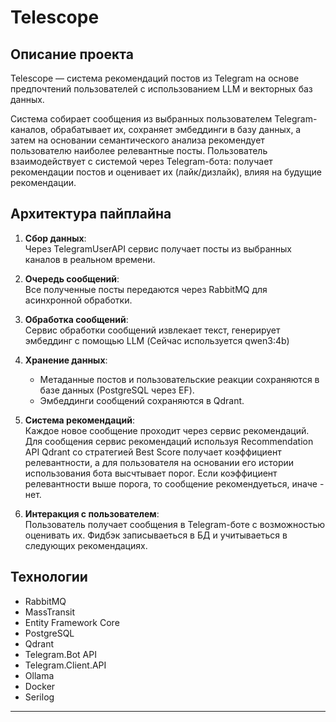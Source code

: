 # Telescope

## Описание проекта

Telescope — система рекомендаций постов из Telegram на основе предпочтений пользователей с использованием LLM и векторных баз данных.

Система собирает сообщения из выбранных пользователем Telegram-каналов, обрабатывает их, сохраняет эмбеддинги в базу данных, а затем на основании семантического анализа рекомендует пользователю наиболее релевантные посты. Пользователь взаимодействует с системой через Telegram-бота: получает рекомендации постов и оценивает их (лайк/дизлайк), влияя на будущие рекомендации.

## Архитектура пайплайна

1. **Сбор данных**:  
   Через TelegramUserAPI сервис получает посты из выбранных каналов в реальном времени.

2. **Очередь сообщений**:  
   Все полученные посты передаются через RabbitMQ для асинхронной обработки.

3. **Обработка сообщений**:  
   Сервис обработки сообщений извлекает текст, генерирует эмбеддинг с помощью LLM (Сейчас используется qwen3:4b)

4. **Хранение данных**:  
   - Метаданные постов и пользовательские реакции сохраняются в базе данных (PostgreSQL через EF).
   - Эмбеддинги сообщений сохраняются в Qdrant.

5. **Система рекомендаций**:  
   Каждое новое сообщение проходит через сервис рекомендаций. Для сообщения сервис рекомендаций используя Recommendation API Qdrant со стратегией Best Score получает коэффициент релевантности, а для пользователя на основании его истории использования бота высчтывает порог. Если коэффициент релевантности выше порога, то сообщение рекомендуеться, иначе - нет.

6. **Интеракция с пользователем**:  
   Пользователь получает сообщения в Telegram-боте с возможностью оценивать их. Фидбэк записываеться в БД и учитываеться в следующих рекомендациях.

## Технологии
- RabbitMQ
- MassTransit
- Entity Framework Core
- PostgreSQL
- Qdrant
- Telegram.Bot API
- Telegram.Client.API
- Ollama
- Docker
- Serilog
---

